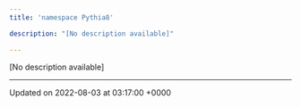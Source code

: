 ```yaml
---
title: 'namespace Pythia8'

description: "[No description available]"

---
```







[No description available]






-------------------------------

Updated on 2022-08-03 at 03:17:00 +0000